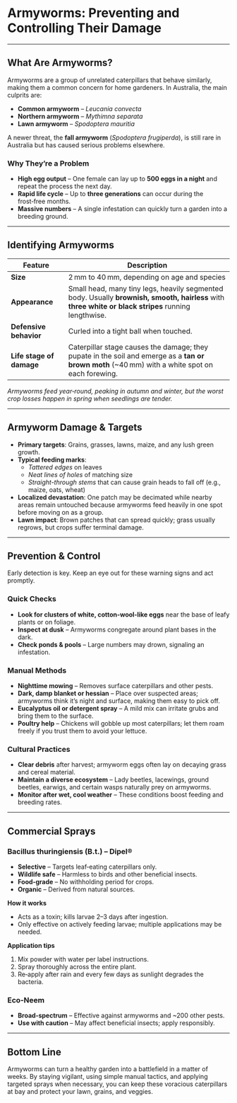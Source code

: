 # Armyworms: Preventing and Controlling Their Damage  

---

## What Are Armyworms?  

Armyworms are a group of unrelated caterpillars that behave similarly, making them a common concern for home gardeners. In Australia, the main culprits are:  

- **Common armyworm** – *Leucania convecta*  
- **Northern armyworm** – *Mythimna separata*  
- **Lawn armyworm** – *Spodoptera mauritia*  

A newer threat, the **fall armyworm** (*Spodoptera frugiperda*), is still rare in Australia but has caused serious problems elsewhere.

### Why They’re a Problem  

- **High egg output** – One female can lay up to **500 eggs in a night** and repeat the process the next day.  
- **Rapid life cycle** – Up to **three generations** can occur during the frost‑free months.  
- **Massive numbers** – A single infestation can quickly turn a garden into a breeding ground.

---

## Identifying Armyworms  

| Feature | Description |
|---------|-------------|
| **Size** | 2 mm to 40 mm, depending on age and species |
| **Appearance** | Small head, many tiny legs, heavily segmented body. Usually **brownish, smooth, hairless** with **three white or black stripes** running lengthwise. |
| **Defensive behavior** | Curled into a tight ball when touched. |
| **Life stage of damage** | Caterpillar stage causes the damage; they pupate in the soil and emerge as a **tan or brown moth** (~40 mm) with a white spot on each forewing. |

*Armyworms feed year‑round, peaking in autumn and winter, but the worst crop losses happen in spring when seedlings are tender.*

---

## Armyworm Damage & Targets  

- **Primary targets**: Grains, grasses, lawns, maize, and any lush green growth.  
- **Typical feeding marks**:  
  - *Tattered edges* on leaves  
  - *Neat lines of holes* of matching size  
  - *Straight-through stems* that can cause grain heads to fall off (e.g., maize, oats, wheat)  
- **Localized devastation**: One patch may be decimated while nearby areas remain untouched because armyworms feed heavily in one spot before moving on as a group.  
- **Lawn impact**: Brown patches that can spread quickly; grass usually regrows, but crops suffer terminal damage.

---

## Prevention & Control  

Early detection is key. Keep an eye out for these warning signs and act promptly.

### Quick Checks  

- **Look for clusters of white, cotton‑wool‑like eggs** near the base of leafy plants or on foliage.  
- **Inspect at dusk** – Armyworms congregate around plant bases in the dark.  
- **Check ponds & pools** – Large numbers may drown, signaling an infestation.

### Manual Methods  

- **Nighttime mowing** – Removes surface caterpillars and other pests.  
- **Dark, damp blanket or hessian** – Place over suspected areas; armyworms think it’s night and surface, making them easy to pick off.  
- **Eucalyptus oil or detergent spray** – A mild mix can irritate grubs and bring them to the surface.  
- **Poultry help** – Chickens will gobble up most caterpillars; let them roam freely if you trust them to avoid your lettuce.

### Cultural Practices  

- **Clear debris** after harvest; armyworm eggs often lay on decaying grass and cereal material.  
- **Maintain a diverse ecosystem** – Lady beetles, lacewings, ground beetles, earwigs, and certain wasps naturally prey on armyworms.  
- **Monitor after wet, cool weather** – These conditions boost feeding and breeding rates.

---

## Commercial Sprays  

### Bacillus thuringiensis (B.t.) – Dipel®  

- **Selective** – Targets leaf‑eating caterpillars only.  
- **Wildlife safe** – Harmless to birds and other beneficial insects.  
- **Food‑grade** – No withholding period for crops.  
- **Organic** – Derived from natural sources.  

**How it works**  
- Acts as a toxin; kills larvae 2–3 days after ingestion.  
- Only effective on actively feeding larvae; multiple applications may be needed.  

**Application tips**  
1. Mix powder with water per label instructions.  
2. Spray thoroughly across the entire plant.  
3. Re‑apply after rain and every few days as sunlight degrades the bacteria.

### Eco‑Neem  

- **Broad‑spectrum** – Effective against armyworms and ~200 other pests.  
- **Use with caution** – May affect beneficial insects; apply responsibly.

---

## Bottom Line  

Armyworms can turn a healthy garden into a battlefield in a matter of weeks. By staying vigilant, using simple manual tactics, and applying targeted sprays when necessary, you can keep these voracious caterpillars at bay and protect your lawn, grains, and veggies.